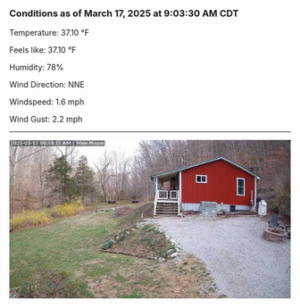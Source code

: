 ### Conditions as of March 17, 2025 at 9:03:30 AM CDT 

Temperature: 37.10 &deg;F

Feels like: 37.10 &deg;F

Humidity: 78%

Wind Direction: NNE

Windspeed: 1.6 mph

Wind Gust: 2.2 mph

---

<img src="./images/latest.jpeg"/>

